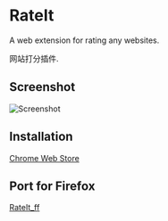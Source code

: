 # RateIt

A web extension for rating any websites.

网站打分插件.

## Screenshot

![Screenshot](https://wx3.sinaimg.cn/mw1024/8163951ely1fu6a52i8cvj20920eo3yx.jpg)

## Installation

[Chrome Web Store](https://chrome.google.com/webstore/detail/rateit/ieeacbmdhgpdflmffnecdpodjdhgiccl?utm_source=chrome-ntp-icon)

## Port for Firefox

[RateIt_ff](https://github.com/ZJUGuoShuai/RateIt_ff)